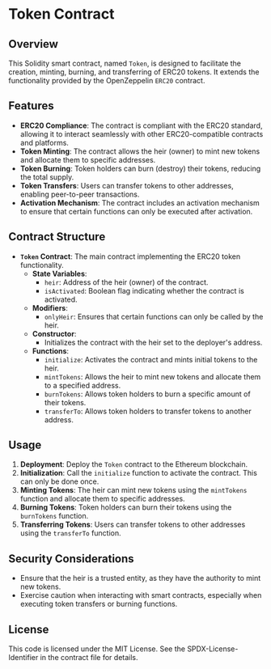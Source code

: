 # Token Contract 

## Overview
This Solidity smart contract, named `Token`, is designed to facilitate the creation, minting, burning, and transferring of ERC20 tokens. It extends the functionality provided by the OpenZeppelin `ERC20` contract.

## Features
- **ERC20 Compliance**: The contract is compliant with the ERC20 standard, allowing it to interact seamlessly with other ERC20-compatible contracts and platforms.
- **Token Minting**: The contract allows the heir (owner) to mint new tokens and allocate them to specific addresses.
- **Token Burning**: Token holders can burn (destroy) their tokens, reducing the total supply.
- **Token Transfers**: Users can transfer tokens to other addresses, enabling peer-to-peer transactions.
- **Activation Mechanism**: The contract includes an activation mechanism to ensure that certain functions can only be executed after activation.

## Contract Structure
- **`Token` Contract**: The main contract implementing the ERC20 token functionality.
  - **State Variables**:
    - `heir`: Address of the heir (owner) of the contract.
    - `isActivated`: Boolean flag indicating whether the contract is activated.
  - **Modifiers**:
    - `onlyHeir`: Ensures that certain functions can only be called by the heir.
  - **Constructor**:
    - Initializes the contract with the heir set to the deployer's address.
  - **Functions**:
    - `initialize`: Activates the contract and mints initial tokens to the heir.
    - `mintTokens`: Allows the heir to mint new tokens and allocate them to a specified address.
    - `burnTokens`: Allows token holders to burn a specific amount of their tokens.
    - `transferTo`: Allows token holders to transfer tokens to another address.

## Usage
1. **Deployment**: Deploy the `Token` contract to the Ethereum blockchain.
2. **Initialization**: Call the `initialize` function to activate the contract. This can only be done once.
3. **Minting Tokens**: The heir can mint new tokens using the `mintTokens` function and allocate them to specific addresses.
4. **Burning Tokens**: Token holders can burn their tokens using the `burnTokens` function.
5. **Transferring Tokens**: Users can transfer tokens to other addresses using the `transferTo` function.

## Security Considerations
- Ensure that the heir is a trusted entity, as they have the authority to mint new tokens.
- Exercise caution when interacting with smart contracts, especially when executing token transfers or burning functions.

## License
This code is licensed under the MIT License. See the SPDX-License-Identifier in the contract file for details.
